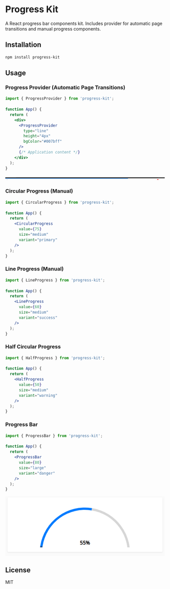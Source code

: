 # Progress Kit

A React progress bar components kit. Includes provider for automatic page transitions and manual progress components.

## Installation

```bash
npm install progress-kit
```

## Usage

### Progress Provider (Automatic Page Transitions)

```jsx
import { ProgressProvider } from 'progress-kit';

function App() {
  return (
    <div>
      <ProgressProvider 
        type="line" 
        height="4px" 
        bgColor="#007bff"
      />
      {/* Application content */}
    </div>
  );
}
```
![Progress Kit Demo](./assets/provider.png)

### Circular Progress (Manual)

```jsx
import { CircularProgress } from 'progress-kit';

function App() {
  return (
    <CircularProgress 
      value={75} 
      size="medium"
      variant="primary"
    />
  );
}
```

### Line Progress (Manual)

```jsx
import { LineProgress } from 'progress-kit';

function App() {
  return (
    <LineProgress 
      value={60} 
      size="medium"
      variant="success"
    />
  );
}
```

### Half Circular Progress

```jsx
import { HalfProgress } from 'progress-kit';

function App() {
  return (
    <HalfProgress 
      value={50} 
      size="medium"
      variant="warning"
    />
  );
}
```

### Progress Bar

```jsx
import { ProgressBar } from 'progress-kit';

function App() {
  return (
    <ProgressBar 
      value={80} 
      size="large"
      variant="danger"
    />
  );
}
```

![Progress Kit Demo](./assets/value.png)

## License

MIT 